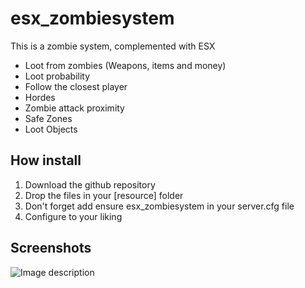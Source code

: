 # esx_zombiesystem
This is a zombie system, complemented with ESX
* Loot from zombies (Weapons, items and money)
* Loot probability
* Follow the closest player
* Hordes
* Zombie attack proximity
* Safe Zones
* Loot Objects

## How install
1. Download the github repository
2. Drop the files in your [resource] folder
3. Don't forget add ensure esx_zombiesystem in your server.cfg file
4. Configure to your liking

## Screenshots
![Image description](https://i.imgur.com/D5DvLeg.png)
